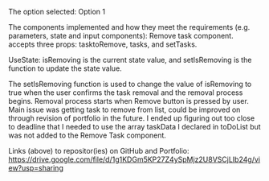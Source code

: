 The option selected: Option 1

The components implemented and how they meet the requirements (e.g. parameters, state and input components): Remove task component. 
accepts three props: tasktoRemove, tasks, and setTasks.

UseState: isRemoving is the current state value, and setIsRemoving is the function to update the state value. 

The setIsRemoving function is used to change the value of isRemoving to true when the user confirms the task removal and the removal process begins.
Removal process starts when Remove button is pressed by user. Main issue was getting task to remove from list, could be improved on through revision of portfolio in the future. I ended up figuring out too close to deadline that I needed to use the array taskData I declared in toDoList but was not added to the Remove Task component.

Links (above) to repositor(ies) on GitHub and Portfolio: https://drive.google.com/file/d/1g1KDGm5KP27Z4ySpMjz2U8VSCjLIb24g/view?usp=sharing


